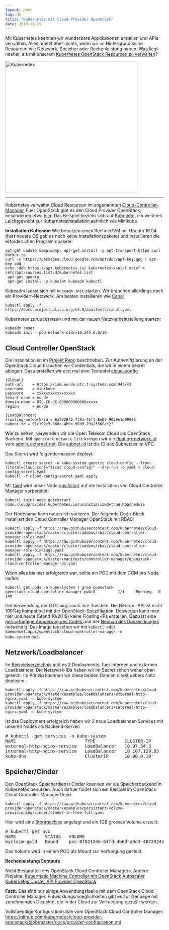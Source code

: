 ```yaml
---
layout: post
tag: de
title: "Kubernetes mit Cloud-Provider OpenStack"
date: 2019-10-15
---
```


Mit Kubernetes koennen wir wunderbare Applikationen erstellen und APIs verwalten. Alles nuetzt aber nichts, wenn wir im Hintergrund keine Resourcen wie Netzwerk, Speicher oder Rechenleistung haben. Was liegt naeher, als mit unserem <a href="https://github.com/kubernetes/cloud-provider-openstack/">Kubernetes OpenStack Resourcen zu verwalten</a>?

<img src="/blog/images/kubernetes.png" alt="Kubernetes" title="Kubernetes Logo" align="middle" width="420" height="420" />

---
<!--more-->

Kubernetes verwaltet Cloud Resourcen im sogenannten <a href="https://kubernetes.io/docs/tasks/administer-cluster/running-cloud-controller/">Cloud-Controller-Manager</a>. Fuer OpenStack gibt es den Cloud Provider OpenStack, beschrieben etwa <a href="https://github.com/kubernetes/cloud-provider-openstack/blob/master/docs/using-controller-manager-with-kubeadm.md">hier</a>. Das Beispiel bezieht sich auf <a href="https://kubernetes.io/docs/setup/production-environment/tools/kubeadm/install-kubeadm/">Kubeadm</a>, ein weiteres Leichtgewicht zur Kubernetesinstallation aehnlich wie Minikube.

<strong>Installation Kubeadm</strong>
Wie benutzen einen Rechner/VM mit Ubuntu 16.04 (fuer neuere OS gab es noch keine Installationspakete) und installieren die erforderlichen Programmpakete:

```
apt-get update &amp;&amp; apt-get install -y apt-transport-https curl docker.io
curl -s https://packages.cloud.google.com/apt/doc/apt-key.gpg | apt-key add -
echo "deb https://apt.kubernetes.io/ kubernetes-xenial main" > /etc/apt/sources.list.d/kubernetes.list
 apt-get update
 apt-get install -y kubelet kubeadm kubectl
```

Kubeadm laesst sich mit <code>kubeadm  init</code> starten. Wir brauchen allerdings noch ein Providerr-Netzwerk. Am besten installieren wie <a href="https://kubernetes.io/docs/setup/production-environment/tools/kubeadm/create-cluster-kubeadm/#tabs-pod-install-3">Canal</a>

```
kubectl apply -f https://docs.projectcalico.org/v3.8/manifests/canal.yaml
```

Kubernetes zuruecksetzen und mit der neuen Netzwerkeinstellung starten:

```
kubeadm reset
kubeadm init --pod-network-cidr=10.244.0.0/16
```

Cloud Controller OpenStack
--------------------------

Die Installation ist im <a href="https://github.com/kubernetes/cloud-provider-openstack/blob/master/docs/using-controller-manager-with-kubeadm.md">Projekt Repo</a> beschrieben. 
Zur Authenifizierung an der OpenStack Cloud brauchen wir Credentials, die wir in einem Secret ablegen. Dazu erstellen wir erst mal eine Textdatei <ins>cloud-config</ins>

```
[Global]
auth-url    = https://iam.eu-de.otc.t-systems.com:443/v3
username    = minikube
password    = xxxxxxxxxxxxxxxxx
tenant-name = eu-de
domain-name = OTC-EU-DE-000000000000xxxxx
region      = eu-de

[LoadBalancer]
floating-network-id = 0a2228f2-7f8a-45f1-8e09-9039e1d09975
subnet-id = 01c192c3-060c-4bbe-99d3-29a23369ef2f
```

Wie zu sehen, verwenden wir die Open Telekom Cloud als OpenStack Backend. Mit <code>openstack network list</code> kriegen wir die <ins>floating-network-id</ins> vom <ins>admin_external_net</ins>. Die <ins>subnet-id</ins>  ist die ID des Subnetzes im VPC.

Das Secret wird folgendermassen deployt:

```
kubectl create secret -n kube-system generic cloud-config --from-literal=cloud.conf="$(cat cloud-config)" --dry-run -o yaml > cloud-config-secret.yaml
kubectl -f cloud-config-secret.yaml apply
```

Mit <ins>taint</ins> wird unser Node <ins>quickstart</ins> auf die Installation von Cloud Controller Manager vorbereitet:

```
kubectl taint node quickstart node.cloudprovider.kubernetes.io/uninitialized=true:NoSchedule
```

Der Nodename kann natuerlich variieren. 
Der folgende Code-Block installiert den Cloud Controller Manager OpenStack mit RBAC:

```
kubectl apply -f https://raw.githubusercontent.com/kubernetes/cloud-provider-openstack/master/cluster/addons/rbac/cloud-controller-manager-roles.yaml
kubectl apply -f https://raw.githubusercontent.com/kubernetes/cloud-provider-openstack/master/cluster/addons/rbac/cloud-controller-manager-role-bindings.yaml
kubectl apply -f https://raw.githubusercontent.com/kubernetes/cloud-provider-openstack/master/manifests/controller-manager/openstack-cloud-controller-manager-ds.yaml
```

Wenn alles bis hier erfolgreich war, sollte ein POD mit dem CCM pro Node laufen:

```
kubectl get pods -n kube-system | grep openstack
openstack-cloud-controller-manager-pw4r8          1/1     Running   0          14m
```

Die Verwendung der OTC birgt auch ihre Tuecken. Die Neutron-API ist nicht 100%ig kompatibel mit der OpenStack-Spezifikation. Deswegen kann man hier und heute (Stand 10/2019) keine Floating-IPs erstellen. Dazu ist eine <a href="https://github.com/kubernetes/cloud-provider-openstack/blame/master/pkg/cloudprovider/providers/openstack/openstack_loadbalancer.go#L1294">geringfuegige Aenderung des Codes </a>und der <a href="mtr.external.otc.telekomcloud.com/mcsps/openstack-cloud-controller-manager:v0.0.2">Neubau des Docker-Images</a> notwendig.
Das Image tauschen wir mit <code>kubectl  edit daemonset.apps/openstack-cloud-controller-manager  -n kube-system</code> aus.

Netzwerk/Loadbalancer
---------------------

Im <a href="https://github.com/kubernetes/cloud-provider-openstack/tree/master/examples/loadbalancers">Beispielverzeichnis</a> gibt es 2 Deployments, fuer internen und externen Loadbalancer. Die Netzwerk-IDs haben wir im Secret schon weiter oben gesetzt. Im Prinzip koennen wir diese beiden Dateien direkt uebers Netz deployen:

```
kubectl apply -f https://raw.githubusercontent.com/kubernetes/cloud-provider-openstack/master/examples/loadbalancers/external-http-nginx.yaml -n kube-system
kubectl apply -f https://raw.githubusercontent.com/kubernetes/cloud-provider-openstack/master/examples/loadbalancers/internal-http-nginx.yaml -n kube-system
```

Ist das Deployment erfolgreich haben wir 2 neue Loadbalancer-Services mit unseren Nodes als Backend-Server:

<pre>
# kubectl  get services -n kube-system
NAME                          TYPE           CLUSTER-IP      EXTERNAL-IP    PORT(S)                  AGE
external-http-nginx-service   LoadBalancer   10.97.54.3      80.158.7.207   80:32133/TCP             37m
internal-http-nginx-service   LoadBalancer   10.107.129.85   192.168.1.28   80:31179/TCP             4s
kube-dns                      ClusterIP      10.96.0.10      none           53/UDP,53/TCP,9153/TCP   25h
</pre>

Speicher/Cinder
---------------

Den OpenStack Speicherdienst Cinder koennen wir als Speicherbackend in Kubernetes benutzen. Auch dafuer findet sich ein Beispiel im OpenStack Cloud Controller Manager Repo:

```
kubectl apply -f https://raw.githubusercontent.com/kubernetes/cloud-provider-openstack/master/examples/persistent-volume-provisioning/cinder/cinder-in-tree-full.yaml
```

Hier wird eine <ins>Storageclass</ins> angelegt und ein 1GB grosses Volume erstellt:
<pre>
# kubectl get pvc
NAME           STATUS   VOLUME                                     CAPACITY   ACCESS MODES   STORAGECLASS   AGE
myclaim-gold   Bound    pvc-8f6212eb-6ffd-4b6d-a0d3-4872324e8a40   1Gi        RWO            gold           77m
</pre>

Das Volume wird in einem POD als Mount zur Verfuegung gestellt.

<strong>Rechenleistung/Compute</strong>

Nicht Bestandteil des OpenStack Cloud Controller Managers. Andere Projekte:
<a href="https://github.com/kubermatic/machine-controller/blob/master/docs/cloud-provider.md#openstack">Kubermatic Machine Controller mit OpenStack</a>
<a href="https://github.com/kubernetes/autoscaler">Autoscaler</a><a href="https://github.com/kubernetes-sigs/cluster-api-provider-openstack">
Kubernetes Cluster API Provider OpenStack</a>

<strong>Fazit:</strong>
Das sind nur einige Anwendungsfaelle mit dem OpenStack Cloud Controller Manager. Entwicklungsmoeglichkeiten gibt es zur Genuege mit zunehmenden Diensten, die in der Cloud zur Verfuegung gestellt werden.

Vollstaendige Konfigurationsliste vom OpenStack Cloud Controller Manager: https://github.com/kubernetes/cloud-provider-openstack/blob/master/docs/provider-configuration.md

